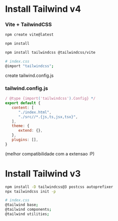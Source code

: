 # Install Tailwind v4

### Vite + TailwindCSS
```bash
npm create vite@latest

npm install

npm install tailwindcss @tailwindcss/vite

# index.css
@import "tailwindcss";
```
create tailwind.config.js
### tailwind.config.js
```js
/ @type {import('tailwindcss').Config} */
export default {
   content: [
      "./index.html",
      "./src//*.{js,ts,jsx,tsx}",
   ],
   theme: {
      extend: {},
   },
   plugins: [],
}
```

(melhor compatibilidade com a extensao :P)
# Install Tailwind v3
```bash
npm install -D tailwindcss@3 postcss autoprefixer
npx tailwindcss init -p

# index.css
@tailwind base;
@tailwind components;
@tailwind utilities;
```
